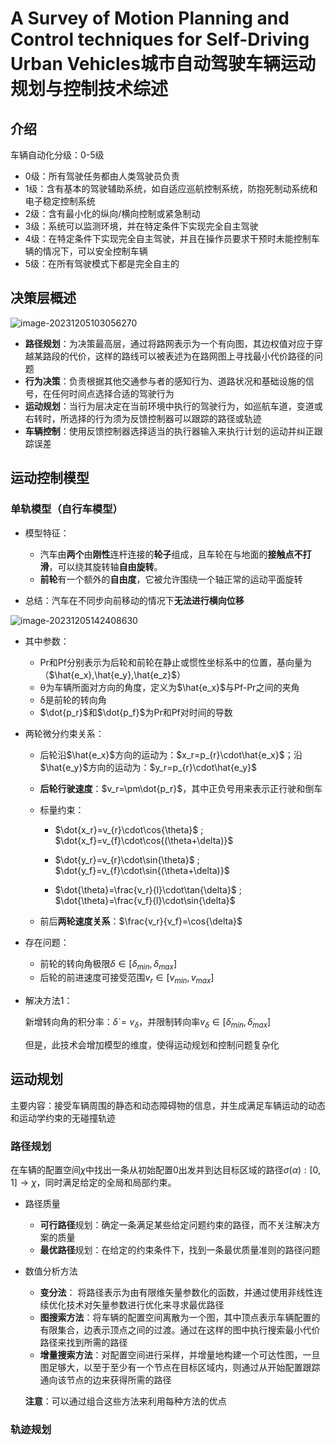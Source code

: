 # A Survey of Motion Planning and Control techniques for Self-Driving Urban Vehicles城市自动驾驶车辆运动规划与控制技术综述

## 介绍

车辆自动化分级：0-5级

- 0级：所有驾驶任务都由人类驾驶员负责
- 1级：含有基本的驾驶辅助系统，如自适应巡航控制系统，防抱死制动系统和电子稳定控制系统
- 2级：含有最小化的纵向/横向控制或紧急制动
- 3级：系统可以监测环境，并在特定条件下实现完全自主驾驶
- 4级：在特定条件下实现完全自主驾驶，并且在操作员要求干预时未能控制车辆的情况下，可以安全控制车辆
- 5级：在所有驾驶模式下都是完全自主的



## 决策层概述

![image-20231205103056270](C:\Users\李文博\AppData\Roaming\Typora\typora-user-images\image-20231205103056270.png)

- **路径规划**：为决策最高层，通过将路网表示为一个有向图，其边权值对应于穿越某路段的代价，这样的路线可以被表述为在路网图上寻找最小代价路径的问题
- **行为决策**：负责根据其他交通参与者的感知行为、道路状况和基础设施的信号，在任何时间点选择合适的驾驶行为
- **运动规划**：当行为层决定在当前环境中执行的驾驶行为，如巡航车道，变道或右转时，所选择的行为须为反馈控制器可以跟踪的路径或轨迹
- **车辆控制**：使用反馈控制器选择适当的执行器输入来执行计划的运动并纠正跟踪误差



## 运动控制模型

### 单轨模型（自行车模型）

- 模型特征：
  -  汽车由**两个**由**刚性**连杆连接的**轮子**组成，且车轮在与地面的**接触点不打滑**，可以绕其旋转轴**自由旋转**。
  - **前轮**有一个额外的**自由度**，它被允许围绕一个轴正常的运动平面旋转

- 总结：汽车在不同步向前移动的情况下**无法进行横向位移**

![image-20231205142408630](C:\Users\李文博\AppData\Roaming\Typora\typora-user-images\image-20231205142408630.png)

- 其中参数：

  -  Pr和Pf分别表示为后轮和前轮在静止或惯性坐标系中的位置，基向量为（$\hat{e_x},\hat{e_y},\hat{e_z}$）
  -  θ为车辆所面对方向的角度，定义为$\hat{e_x}$与Pf-Pr之间的夹角
  -  δ是前轮的转向角
  -  $\dot{p_r}$和$\dot{p_f}$为Pr和Pf对时间的导数
  
- 两轮微分约束关系：

  - 后轮沿$\hat{e_x}$方向的运动为：$x_r=p_{r}\cdot\hat{e_x}$；沿$\hat{e_y}$方向的运动为：$y_r=p_{r}\cdot\hat{e_y}$

  - **后轮行驶速度**：$v_r=\pm\dot{p_r}$，其中正负号用来表示正行驶和倒车

  - 标量约束：

    - $\dot{x_r}=v_{r}\cdot\cos{\theta}$ ; $\dot{x_f}=v_{f}\cdot\cos{(\theta+\delta)}$ 

    - $\dot{y_r}=v_{r}\cdot\sin{\theta}$ ; $\dot{y_f}=v_{f}\cdot\sin{(\theta+\delta)}$ 

    - $\dot{\theta}=\frac{v_r}{l}\cdot\tan{\delta}$ ; $\dot{\theta}=\frac{v_f}{l}\cdot\sin{\delta}$ 

  - 前后**两轮速度关系**：$\frac{v_r}{v_f}=\cos{\delta}$

- 存在问题：
  - 前轮的转向角极限$\delta\in[\delta_{min},\delta_{max}]$
  - 后轮的前进速度可接受范围$v_r\in[v_{min},v_{max}]$
  
- 解决方法1：

  新增转向角的积分率：$\dot{\delta}=v_{\delta}$，并限制转向率$v_{\delta}\in[\dot{\delta}_{min},\dot{\delta}_{max}]$

  但是，此技术会增加模型的维度，使得运动规划和控制问题复杂化



## 运动规划

主要内容：接受车辆周围的静态和动态障碍物的信息，并生成满足车辆运动的动态和运动学约束的无碰撞轨迹



### 路径规划

在车辆的配置空间$\chi$中找出一条从初始配置0出发并到达目标区域的路径$\sigma(\alpha):[0,1]\rightarrow\chi$，同时满足给定的全局和局部约束。

- 路径质量
  - **可行路径**规划：确定一条满足某些给定问题约束的路径，而不关注解决方案的质量
  - **最优路径**规划：在给定的约束条件下，找到一条最优质量准则的路径问题

- 数值分析方法

  - **变分法**： 将路径表示为由有限维矢量参数化的函数，并通过使用非线性连续优化技术对矢量参数进行优化来寻求最优路径
  - **图搜索方法**：将车辆的配置空间离散为一个图，其中顶点表示车辆配置的有限集合，边表示顶点之间的过渡。通过在这样的图中执行搜索最小代价路径来找到所需的路径
  - **增量搜索方法**：对配置空间进行采样，并增量地构建一个可达性图，一旦图足够大，以至于至少有一个节点在目标区域内，则通过从开始配置跟踪通向该节点的边来获得所需的路径

  **注意**：可以通过组合这些方法来利用每种方法的优点



### 轨迹规划
